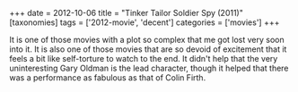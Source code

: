 +++
date = 2012-10-06
title = "Tinker Tailor Soldier Spy (2011)"
[taxonomies]
tags = ['2012-movie', 'decent']
categories = ['movies']
+++

It is one of those movies with a plot so complex that me got lost very
soon into it. It is also one of those movies that are so devoid of
excitement that it feels a bit like self-torture to watch to the end. It
didn't help that the very uninteresting Gary Oldman is the lead
character, though it helped that there was a performance as fabulous as
that of Colin Firth.
